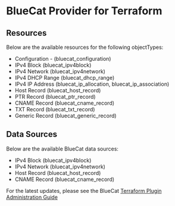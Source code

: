 # BlueCat Provider for Terraform

## Resources

Below are the available resources for the following objectTypes:

-   Configuration - (bluecat_configuration)
-   IPv4 Block (bluecat_ipv4block)
-   IPv4 Network (bluecat_ipv4network)
-   IPv4 DHCP Range (bluecat_dhcp_range)
-   IPv4 IP Address (bluecat_ip_allocation, bluecat_ip_association)
-   Host Record (bluecat_host_record)
-   PTR Record (bluecat_ptr_record)
-   CNAME Record (bluecat_cname_record)
-   TXT Record (bluecat_txt_record)
-   Generic Record (bluecat_generic_record)

## Data Sources

Below are the available BlueCat data sources:

-   IPv4 Block (bluecat_ipv4block)
-   IPv4 Network (bluecat_ipv4network)
-   Host Record (bluecat_host_record)
-   CNAME Record (bluecat_cname_record)

For the latest updates, please see the BlueCat [Terraform Plugin Administration Guide](https://docs.bluecatnetworks.com/r/en-US/BlueCat-Terraform-Plugin-Administration-Guide/1.0.0)
